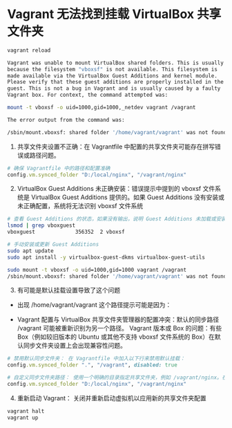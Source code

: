 # Vagrant 无法找到挂载 VirtualBox 共享文件夹

```bash 
vagrant reload

Vagrant was unable to mount VirtualBox shared folders. This is usually
because the filesystem "vboxsf" is not available. This filesystem is
made available via the VirtualBox Guest Additions and kernel module.
Please verify that these guest additions are properly installed in the
guest. This is not a bug in Vagrant and is usually caused by a faulty
Vagrant box. For context, the command attempted was:

mount -t vboxsf -o uid=1000,gid=1000,_netdev vagrant /vagrant

The error output from the command was:

/sbin/mount.vboxsf: shared folder '/home/vagrant/vagrant' was not found (check VM settings / spelling)
```

1. 共享文件夹设置不正确：在 Vagrantfile 中配置的共享文件夹可能存在拼写错误或路径问题。
```ruby
# 确保 Vagrantfile 中的路径和配置准确
config.vm.synced_folder "D:/local/nginx", "/vagrant/nginx"
```

2. VirtualBox Guest Additions 未正确安装：错误提示中提到的 vboxsf 文件系统是 VirtualBox Guest Additions 提供的。如果 Guest Additions 没有安装或未正确配置，系统将无法识别 vboxsf 文件系统

```bash
# 查看 Guest Additions 的状态，如果没有输出，说明 Guest Additions 未加载或安装有问题
lsmod | grep vboxguest
vboxguest             356352  2 vboxsf

# 手动安装或更新 Guest Additions
sudo apt update
sudo apt install -y virtualbox-guest-dkms virtualbox-guest-utils

sudo mount -t vboxsf -o uid=1000,gid=1000 vagrant /vagrant
/sbin/mount.vboxsf: shared folder '/home/vagrant/vagrant' was not found (check VM settings / spelling)
```
3. 有可能是默认挂载设置导致了这个问题

- 出现 /home/vagrant/vagrant 这个路径提示可能是因为：

- Vagrant 配置与 VirtualBox 共享文件夹管理器的配置冲突：默认的同步路径 /vagrant 可能被重新识别为另一个路径。
Vagrant 版本或 Box 的问题：有些 Box（例如较旧版本的 Ubuntu 或其他不支持 vboxsf 文件系统的 Box）在默认同步文件夹设置上会出现兼容性问题。

```ruby
# 禁用默认同步文件夹： 在 Vagrantfile 中加入以下行来禁用默认挂载：
config.vm.synced_folder ".", "/vagrant", disabled: true

# 自定义同步文件夹路径： 使用一个明确的目录指定共享文件夹，例如 /vagrant/nginx。在 Vagrantfile 中指定清晰的源路径和目标路径：
config.vm.synced_folder "D:/local/nginx", "/vagrant/nginx"
```

4. 重新启动 Vagrant： 关闭并重新启动虚拟机以应用新的共享文件夹配置
```bash
vagrant halt
vagrant up
```
